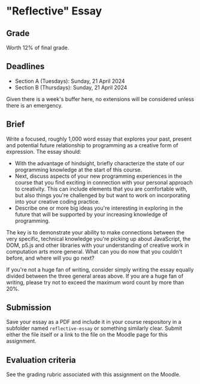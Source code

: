 # "Reflective" Essay

## Grade

Worth 12% of final grade.

## Deadlines

* Section A (Tuesdays): Sunday, 21 April 2024
* Section B (Thursdays): Sunday, 21 April 2024

Given there is a week's buffer here, no extensions will be considered unless there is an emergency.

## Brief

Write a focused, roughly 1,000 word essay that explores your past, present and potential future relationship to programming as a creative form of expression. The essay should:

* With the advantage of hindsight, briefly characterize the state of our programming knowledge at the start of this course.
* Next, discuss aspects of your new programming experiences in the course that you find exciting in connection with your personal approach to creativity. This can include elements that you are comfortable with, but also things you're challenged by but want to work on incorporating into your creative coding practice.
* Describe one or more big ideas you're interesting in exploring in the future that will be supported by your increasing knowledge of programming.

The key is to demonstrate your ability to make connections between the very specific, technical knowledge you're picking up about JavaScript, the DOM, p5.js and other libraries with your understanding of creative work in computation arts more general. What can you do now that you couldn't before, and where will you go next?

If you're not a huge fan of writing, consider simply writing the essay equally divided between the three general areas above. If you are a huge fan of writing, please try not to exceed the maximum word count by more than 20%.

## Submission

Save your essay as a PDF and include it in your course respository in a subfolder named `reflective-essay` or something similarly clear. Submit either the file itself or a link to the file on the Moodle page for this assignment.

## Evaluation criteria

See the grading rubric associated with this assignment on the Moodle.
